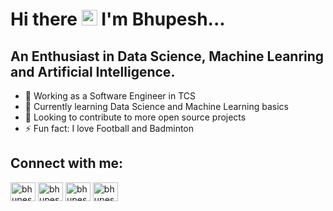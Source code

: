 # Hi there <img src="https://media.giphy.com/media/hvRJCLFzcasrR4ia7z/giphy.gif" width="25px"> I'm Bhupesh...

## An Enthusiast in Data Science, Machine Leanring and Artificial Intelligence.

- 🌱 Working as a Software Engineer in TCS
- 📕 Currently learning Data Science and Machine Learning basics
- 👯 Looking to contribute to more open source projects
- ⚡ Fun fact: I love Football and Badminton

## Connect with me:

<a href="https://twitter.com/bhupeshmahara_/" target="blank"><img align="center" src="https://cdn.jsdelivr.net/npm/simple-icons@v3/icons/twitter.svg" alt="bhupeshmahara" height="30" width="40" /></a>
<a href="https://github.com/bhupeshmahara/" target="blank"><img align="center" src="https://cdn.jsdelivr.net/npm/simple-icons@v3/icons/github.svg" alt="bhupeshmahara" height="30" width="40" /></a>
<a href="https://www.linkedin.com/in/bhupeshmahara/" target="blank"><img align="center" src="https://cdn.jsdelivr.net/npm/simple-icons@v3/icons/linkedin.svg" alt="bhupeshmahara" height="30" width="40" /></a>
<a href="https://www.kaggle.com/frostyv/" target="blank"><img align="center" src="https://cdn.jsdelivr.net/npm/simple-icons@v3/icons/kaggle.svg" alt="bhupeshmahara" height="30" width="40" /></a>

